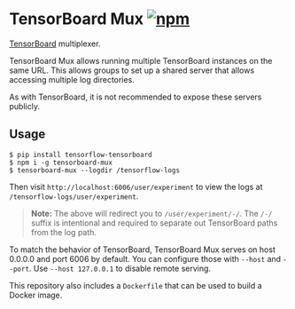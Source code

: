 # TensorBoard Mux [![npm][npm-badge]][npm]

[TensorBoard](https://github.com/tensorflow/tensorboard) multiplexer.

TensorBoard Mux allows running multiple TensorBoard instances on the same URL. This allows groups to set up a shared server that allows accessing multiple log directories.

As with TensorBoard, it is not recommended to expose these servers publicly.

## Usage

```
$ pip install tensorflow-tensorboard
$ npm i -g tensorboard-mux
$ tensorboard-mux --logdir /tensorflow-logs
```

Then visit `http://localhost:6006/user/experiment` to view the logs at `/tensorflow-logs/user/experiment`.

> **Note:** The above will redirect you to `/user/experiment/-/`. The `/-/` suffix is intentional and required to separate out TensorBoard paths from the log path.

To match the behavior of TensorBoard, TensorBoard Mux serves on host 0.0.0.0 and port 6006 by default. You can configure those with `--host` and `--port`. Use `--host 127.0.0.1` to disable remote serving.

This repository also includes a `Dockerfile` that can be used to build a Docker image.

[npm-badge]: https://img.shields.io/npm/v/tensorboard-mux.svg
[npm]: https://www.npmjs.org/package/tensorboard-mux
